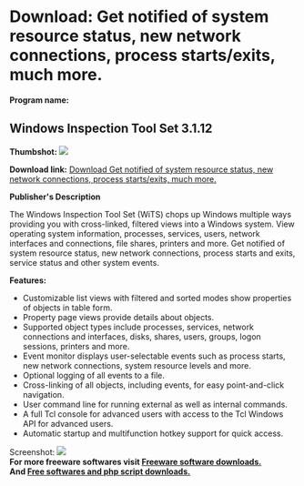 # Download: Get notified of system resource status, new network connections, process starts/exits, much more.

**Program name:**

## Windows Inspection Tool Set 3.1.12

  
**Thumbshot:** ![](http://www.freewarefiles.com/screenshot/wininsptoolset_md.gif)   
  
**Download link:** [Download Get notified of system resource status, new network connections, process starts/exits, much more.](http://freesoftwares.boysofts.com/Windows-Inspection-Tool-Set_program_42347.html)  
  


**Publisher's Description**  
  


The Windows Inspection Tool Set (WiTS) chops up Windows multiple ways providing you with cross-linked, filtered views into a Windows system. View operating system information, processes, services, users, network interfaces and connections, file shares, printers and more. Get notified of system resource status, new network connections, process starts and exits, service status and other system events. 

**Features:**

  * Customizable list views with filtered and sorted modes show properties of objects in table form. 
  * Property page views provide details about objects. 
  * Supported object types include processes, services, network connections and interfaces, disks, shares, users, groups, logon sessions, printers and more. 
  * Event monitor displays user-selectable events such as process starts, new network connections, system resource levels and more. 
  * Optional logging of all events to a file. 
  * Cross-linking of all objects, including events, for easy point-and-click navigation. 
  * User command line for running external as well as internal commands. 
  * A full Tcl console for advanced users with access to the Tcl Windows API for advanced users. 
  * Automatic startup and multifunction hotkey support for quick access. 

  
  
Screenshot: ![](http://www.freewarefiles.com/screenshot/wininsptoolset.gif)   
**For more freeware softwares visit [Freeware software downloads.](http://freesoftwares.boysofts.com/)**   
**And [Free softwares and php script downloads.](http://www.boysofts.com/)**
